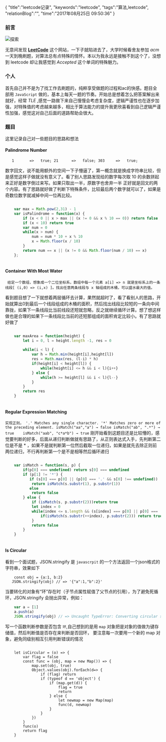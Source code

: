 {
"title":"leetcode记录",
"keywords":"leetcode",
"tags":"算法,leetcode",
"relationBlog":"",
"time":"2017年08月25日 09:50:36"
}

### 前言

![探索](http://oqqyvkd0p.bkt.clouddn.com/WechatIMG25.jpeg)

无意间发现 [**LeetCode**](https://leetcode.com/) 这个网站，一下子就陷进去了，大学时候看舍友参加 *acm* 一天到晚刷题，对算法总有点特殊的情怀。本以为我永远是接触不到这个了，没想到 leetcode 却让我感觉到 *Accepted* 这个单词的特殊魅力。

### 个人

首先自己并不是为了找工作去刷题的，纯粹享受做题的过程和ac的快感。题目全部用 `JavaScript` 做的，基本上每天一题的节奏。开始总是想着怎么把答案解出来就好，经常 *TLE* ,感觉一路做下来自己慢慢会考虑复杂度，逻辑严谨性也在逐步加强，对特殊值的考虑越来越多，相比于算法能力的提升我更欣喜看到自己逻辑严谨性加强，感觉这对自己后面的道路帮助会很大。

### 题目

这里记录自己对一些题目的思路和想法

#### Palindrome Number

`	
	1 		=>   true;
	21 		=>   false;
	303		=>   true;
`

数字回文，说不能用额外的空间一下子懵逼了，第一概念就是换成字符串比较，但是感觉这样子做就没有意义了。看了别人思路发现给的数字每次取 10 的余数拼起来正好是数字倒过来写。如果只取出一半，原数字也舍弃一半 正好就是回文的两个内容。有了思路就好做了判断下特殊条件，比较最后两个数字就可以了，如果是奇数位数字就减掉中间一位再比较。

```javascript

	var max = Math.pow(2,31) - 1
	var isPalindrome = function(x) {
	    if (x < 0 || x > max || (x != 0 && x % 10 == 0)) return false
	    if (x < 10) return true
	    var num = 0
	    while(x > num) {
	        num = num * 10 + x % 10
	        x = Math.floor(x / 10)
	    }
	    return num == x || (x != 0 && Math.floor(num / 10) == x)
	};
	
```

#### Container With Most Water

` 
	给定一个数组，想象成一个二位坐标系，数组中每一个元素 a[i] => n 就是坐标系上的一条线段[ (i,0) => (i,x) ]。找出任意两条线段与 x 轴组成的木桶，可以盛水最大的值。
`

看到题目想了一下就想着两层循环去计算，果然就超时了，看了看别人的思路，开始就算出0到最后一个线段组成的木桶的面积，然后找出线段比较短的一条向中间靠拢，如果下一条线段比当前线段还短就忽略，反之就继续循环计算。想了想这样做也是合理的如果下一条线段比当前的还短那组成的面积肯定比较小。有了思路就好做了

```javascript

	var maxArea = function(height) {
		let i = 0, l = height.length -1, res = 0
		    
		while(i < l) {
			var h = Math.min(height[i],height[l])
			res = Math.max(res, (l-i) * h)
			if(height[i] < height[l]) {
			    while(height[i] <= h && i < l){i++}
			} else {
			    while(h >= height[l] && i < l){l--}
			}
		}
		return res
	}
	
```

#### Regular Expression Matching

`
	实现正则，
	'.' Matches any single character.
	'*' Matches zero or more of the preceding element.
	isMatch("aa","a") → false isMatch("ab", ".*") → true 	isMatch("aab", "c*a*b") → true
`
刚开始看到这题目还是比较懵的，感觉要判断的好多，后面从递归判断做就有思路了，从正则表达式入手，先判断第二位是不是 * ，如果不是就判断第一位然后截取一位递归，如果是就先去除正则前两位递归，不行再判断第一个是不是相等然后循环递归

```javascript

	var isMatch = function(s, p) {
	    if(p[0] === undefined) return s[0] === undefined
	    if (p[1] != '*') {
	       if (s[0] === p[0] || (p[0] === '.' && s[0] !== undefined)) 
	       	return isMatch(s.substr(1), p.substr(1))
	       else 
	       	return false
	    } else {
	        if (isMatch(s, p.substr(2)))return true
	        let index = 0
	        while(index <= s.length && (s[index] === p[0] || p[0] === '.')){
	            if(isMatch(s.substr(++index), p.substr(2))) return true
	        }
	        return false
	    }
	}
	
``` 

#### Is Circular

看到一个面试题，JSON.stringify 是 `javascrpit` 的一个方法返回一个json格式的字符串，效果如下

```javascrpit
	const obj = {a:1, b:2}
   JSON.stringify(obj) // => '{"a":1,"b":2}'
```	
当要转化的对象有“环”存在时（子节点属性赋值了父节点的引用），为了避免死循环，JSON.stringify 会抛出异常，例如：

```javascript
	var a = [1]
	a.push(a)
	JSON.stringify(obj) // => Uncaught TypeError: Converting circular structure to JSON
```
写一个函数判断参数是否包含 `环`,自己想到的是用 `map` 对象把是对象的值做为键存储值，然后判断值是否存在来判断是否回环， 要注意每一次要用一个新的 map 对象，避免同级别相互引用判断错误的情况

```javscrpit

	let isCircular = (o) => {
	    var flag = false
	    const func = (obj, map = new Map()) => {
	        map.set(obj, true)
	        Object.values(obj).forEach(d=> {
	            if (flag) return
	            if (typeof d == 'object') {
	                if (map.get(d)) {
	                    flag = true
	                    return
	                } else {
	                    let newmap = new Map(map)
	                    func(d, newmap)
	                }
	            }
	        })
	    }
	    func(o)
	    return flag
	}

```